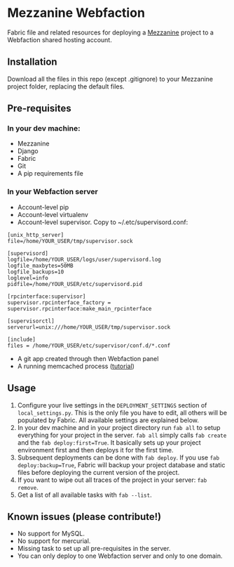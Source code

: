 # Mezzanine Webfaction

Fabric file and related resources for deploying a [Mezzanine](http://mezzanine.jupo.org/) project to a Webfaction shared hosting account.

## Installation

Download all the files in this repo (except .gitignore) to your Mezzanine project folder, replacing the default files.

## Pre-requisites

### In your dev machine:
- Mezzanine
- Django
- Fabric
- Git
- A pip requirements file

### In your Webfaction server
- Account-level pip
- Account-level virtualenv
- Account-level supervisor. Copy to ~/.etc/supervisord.conf:

```
[unix_http_server]
file=/home/YOUR_USER/tmp/supervisor.sock

[supervisord]
logfile=/home/YOUR_USER/logs/user/supervisord.log
logfile_maxbytes=50MB
logfile_backups=10
loglevel=info
pidfile=/home/YOUR_USER/etc/supervisord.pid

[rpcinterface:supervisor]
supervisor.rpcinterface_factory = supervisor.rpcinterface:make_main_rpcinterface

[supervisorctl]
serverurl=unix:///home/YOUR_USER/tmp/supervisor.sock

[include]
files = /home/YOUR_USER/etc/supervisor/conf.d/*.conf
```

- A git app created through then Webfaction panel
- A running memcached process ([tutorial](http://docs.webfaction.com/software/memcached.html))

## Usage

1. Configure your live settings in the `DEPLOYMENT_SETTINGS` section of `local_settings.py`. This is the only file you have to edit, all others will be populated by Fabric. All available settings are explained below.
1. In your dev machine and in your project directory run `fab all` to setup everything for your project in the server. `fab all` simply calls `fab create` and the `fab deploy:first=True`. It basically sets up your project environment first and then deploys it for the first time.
1. Subsequent deployments can be done with `fab deploy`. If you use `fab deploy:backup=True`, Fabric will backup your project database and static files before deploying the current version of the project.
1. If you want to wipe out all traces of the project in your server: `fab remove`.
1. Get a list of all available tasks with `fab --list`.

## Known issues (please contribute!)

- No support for MySQL.
- No support for mercurial.
- Missing task to set up all pre-requisites in the server.
- You can only deploy to one Webfaction server and only to one domain.
